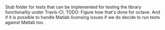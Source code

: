 Stub folder for tests that can be implemented for testing the library functionality
under Travis-CI. 
TODO: Figure how that's done for octave. And if it is possible to handle Matlab 
licensing issues if we do decide to run tests against Matlab too.
